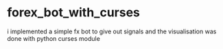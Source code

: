 # forex_bot_with_curses
i implemented a simple fx bot to give out signals and the visualisation was done with python curses module
